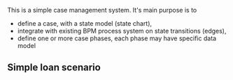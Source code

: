 This is a simple case management system. It's main purpose is to

- define a case, with a state model (state chart),
- integrate with existing BPM process system on state transitions (edges),
- define one or more case phases, each phase may have specific data model 

## Simple loan scenario



